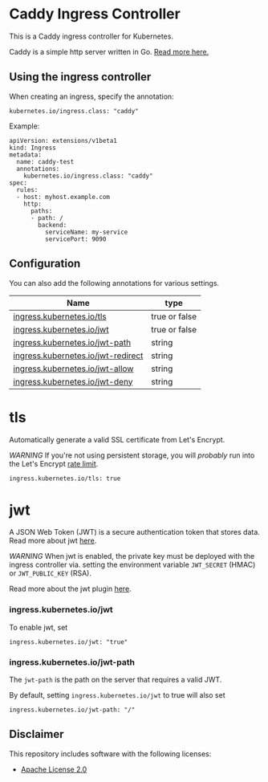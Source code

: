 # Caddy Ingress Controller

This is a Caddy ingress controller for Kubernetes.

Caddy is a simple http server written in Go. [Read more here.](https://github.com/mholt/caddy)

## Using the ingress controller

When creating an ingress, specify the annotation:

```
kubernetes.io/ingress.class: "caddy"
```

Example:

```
apiVersion: extensions/v1beta1
kind: Ingress
metadata:
  name: caddy-test
  annotations:
    kubernetes.io/ingress.class: "caddy"
spec:
  rules:
  - host: myhost.example.com
    http:
      paths:
      - path: /
        backend:
          serviceName: my-service
          servicePort: 9090
```

## Configuration

You can also add the following annotations for various settings.

| Name | type |
|------|------|
| [ingress.kubernetes.io/tls](#tls) | true or false |
| [ingress.kubernetes.io/jwt](#jwt) | true or false |
| [ingress.kubernetes.io/jwt-path](#jwt) | string |
| [ingress.kubernetes.io/jwt-redirect](#jwt) | string |
| [ingress.kubernetes.io/jwt-allow](#jwt) | string |
| [ingress.kubernetes.io/jwt-deny](#jwt) | string |

# tls

Automatically generate a valid SSL certificate from Let's Encrypt.

*WARNING* If you're not using persistent storage, you will _probably_ run into the Let's Encrypt [rate limit](https://letsencrypt.org/docs/rate-limits/).

```
ingress.kubernetes.io/tls: true
```

# jwt

A JSON Web Token (JWT) is a secure authentication token that stores data.  Read more about jwt [here](https://jwt.io/).

*WARNING* When jwt is enabled, the private key must be deployed with the ingress controller via. setting the environment variable `JWT_SECRET` (HMAC) or `JWT_PUBLIC_KEY` (RSA).

Read more about the jwt plugin [here](https://github.com/BTBurke/caddy-jwt).

### ingress.kubernetes.io/jwt

To enable jwt, set

```
ingress.kubernetes.io/jwt: "true"
```

### ingress.kubernetes.io/jwt-path

The `jwt-path` is the path on the server that requires a valid JWT.

By default, setting `ingress.kubernetes.io/jwt` to true will also set 

```
ingress.kubernetes.io/jwt-path: "/"
```

## Disclaimer

This repository includes software with the following licenses:
* [Apache License 2.0](http://www.apache.org/licenses/LICENSE-2.0.txt)
